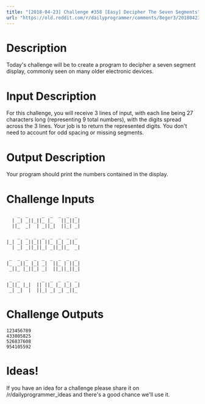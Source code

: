 ```yaml
---
title: "[2018-04-23] Challenge #358 [Easy] Decipher The Seven Segments"
url: "https://old.reddit.com/r/dailyprogrammer/comments/8eger3/20180423_challenge_358_easy_decipher_the_seven/"
---
```


# Description
Today's challenge will be to create a program to decipher a seven segment display, commonly seen on many older electronic devices.

# Input Description
For this challenge, you will receive 3 lines of input, with each line being 27 characters long (representing 9 total numbers), with the digits spread across the 3 lines.  Your job is to return the represented digits.  You don't need to account for odd spacing or missing segments.

# Output Description
Your program should print the numbers contained in the display.

# Challenge Inputs

        _  _     _  _  _  _  _ 
      | _| _||_||_ |_   ||_||_|
      ||_  _|  | _||_|  ||_| _|
    
        _  _  _  _  _  _  _  _ 
    |_| _| _||_|| ||_ |_| _||_ 
      | _| _||_||_| _||_||_  _|
    
     _  _  _  _  _  _  _  _  _ 
    |_  _||_ |_| _|  ||_ | ||_|
     _||_ |_||_| _|  ||_||_||_|
    
     _  _        _  _  _  _  _ 
    |_||_ |_|  || ||_ |_ |_| _|
     _| _|  |  ||_| _| _| _||_ 

# Challenge Outputs

    123456789
    433805825
    526837608
    954105592
    
# Ideas!

If you have an idea for a challenge please share it on /r/dailyprogrammer_ideas and there's a good chance we'll use it. 